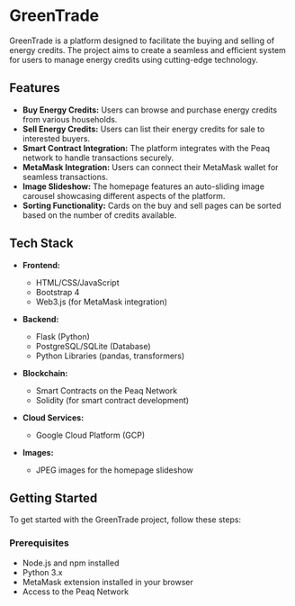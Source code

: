 # GreenTrade

GreenTrade is a platform designed to facilitate the buying and selling of energy credits. The project aims to create a seamless and efficient system for users to manage energy credits using cutting-edge technology.

## Features

- **Buy Energy Credits:** Users can browse and purchase energy credits from various households.
- **Sell Energy Credits:** Users can list their energy credits for sale to interested buyers.
- **Smart Contract Integration:** The platform integrates with the Peaq network to handle transactions securely.
- **MetaMask Integration:** Users can connect their MetaMask wallet for seamless transactions.
- **Image Slideshow:** The homepage features an auto-sliding image carousel showcasing different aspects of the platform.
- **Sorting Functionality:** Cards on the buy and sell pages can be sorted based on the number of credits available.

## Tech Stack

- **Frontend:**
  - HTML/CSS/JavaScript
  - Bootstrap 4
  - Web3.js (for MetaMask integration)
  
- **Backend:**
  - Flask (Python)
  - PostgreSQL/SQLite (Database)
  - Python Libraries (pandas, transformers)

- **Blockchain:**
  - Smart Contracts on the Peaq Network
  - Solidity (for smart contract development)

- **Cloud Services:**
  - Google Cloud Platform (GCP)

- **Images:**
  - JPEG images for the homepage slideshow

## Getting Started

To get started with the GreenTrade project, follow these steps:

### Prerequisites

- Node.js and npm installed
- Python 3.x
- MetaMask extension installed in your browser
- Access to the Peaq Network
